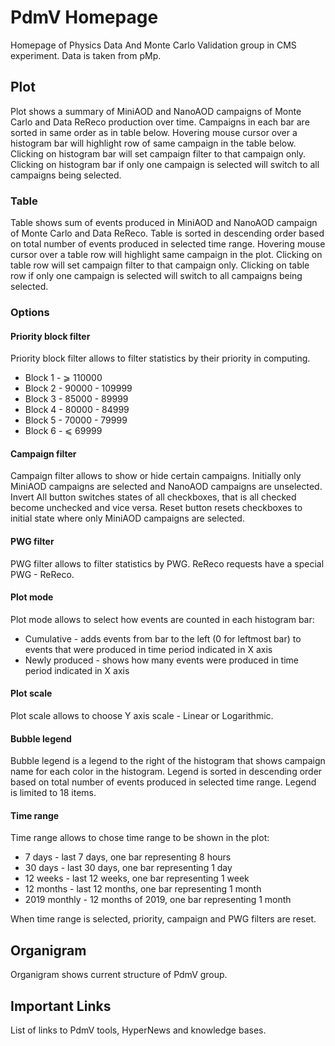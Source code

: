 # PdmV Homepage

Homepage of Physics Data And Monte Carlo Validation group in CMS experiment. Data is taken from pMp.

## Plot

Plot shows a summary of MiniAOD and NanoAOD campaigns of Monte Carlo and Data ReReco production over time. Campaigns in each bar are sorted in same order as in table below. Hovering mouse cursor over a histogram bar will highlight row of same campaign in the table below. Clicking on histogram bar will set campaign filter to that campaign only. Clicking on histogram bar if only one campaign is selected will switch to all campaigns being selected.

### Table

Table shows sum of events produced in MiniAOD and NanoAOD campaign of Monte Carlo and Data ReReco. Table is sorted in descending order based on total number of events produced in selected time range. Hovering mouse cursor over a table row will highlight same campaign in the plot. Clicking on table row will set campaign filter to that campaign only. Clicking on table row if only one campaign is selected will switch to all campaigns being selected.

### Options

#### Priority block filter

Priority block filter allows to filter statistics by their priority in computing.
 * Block 1 - ⩾ 110000
 * Block 2 - 90000 - 109999
 * Block 3 - 85000 - 89999
 * Block 4 - 80000 - 84999
 * Block 5 - 70000 - 79999
 * Block 6 - ⩽ 69999

#### Campaign filter

Campaign filter allows to show or hide certain campaigns. Initially only MiniAOD campaigns are selected and NanoAOD campaigns are unselected. Invert All button switches states of all checkboxes, that is all checked become unchecked and vice versa. Reset button resets checkboxes to initial state where only MiniAOD campaigns are selected.

#### PWG filter

PWG filter allows to filter statistics by PWG. ReReco requests have a special PWG - ReReco.

#### Plot mode

Plot mode allows to select how events are counted in each histogram bar:
  * Cumulative - adds events from bar to the left (0 for leftmost bar) to events that were produced in time period indicated in X axis
  * Newly produced - shows how many events were produced in time period indicated in X axis

#### Plot scale

Plot scale allows to choose Y axis scale - Linear or Logarithmic.

#### Bubble legend

Bubble legend is a legend to the right of the histogram that shows campaign name for each color in the histogram. Legend is sorted in descending order based on total number of events produced in selected time range. Legend is limited to 18 items.

#### Time range

Time range allows to chose time range to be shown in the plot:
 * 7 days - last 7 days, one bar representing 8 hours
 * 30 days - last 30 days, one bar representing 1 day
 * 12 weeks - last 12 weeks, one bar representing 1 week
 * 12 months - last 12 months, one bar representing 1 month
 * 2019 monthly - 12 months of 2019, one bar representing 1 month

When time range is selected, priority, campaign and PWG filters are reset.

## Organigram

Organigram shows current structure of PdmV group.

## Important Links

List of links to PdmV tools, HyperNews and knowledge bases.
